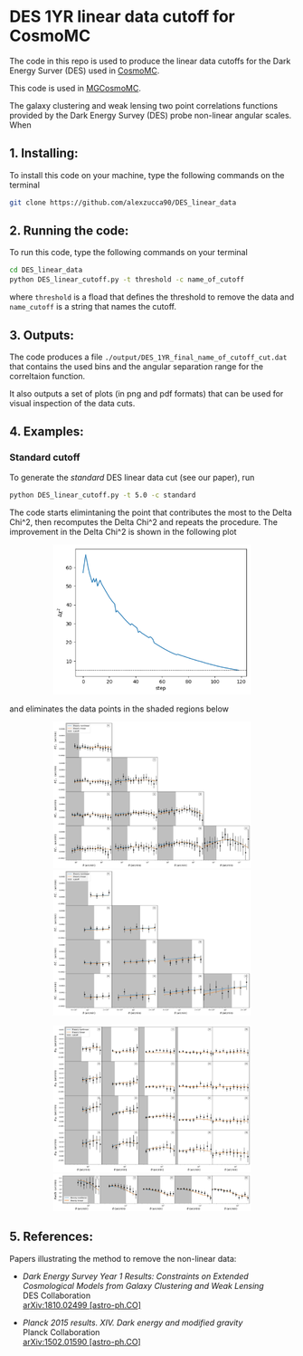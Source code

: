 DES 1YR linear data cutoff for CosmoMC
==================================

The code in this repo is used to produce the linear data cutoffs for the Dark Energy Surver (DES) used in [CosmoMC](https://github.com/cmbant/CosmoMC).

This code is used in [MGCosmoMC](https://github.com/sfu-cosmo/MGCosmoMC). 

The galaxy clustering and weak lensing two point correlations functions provided by the Dark Energy Survey (DES) probe non-linear angular scales. When 

## 1. Installing:
To install this code on your machine, type the following commands on the terminal
```bash
git clone https://github.com/alexzucca90/DES_linear_data
```

## 2. Running the code:
To run this code, type the following commands on your terminal
```bash
cd DES_linear_data
python DES_linear_cutoff.py -t threshold -c name_of_cutoff
```
where ```threshold``` is a fload that defines the threshold to remove the data and ```name_cutoff``` is a string that names the cutoff.

## 3. Outputs:
The code produces a file ```./output/DES_1YR_final_name_of_cutoff_cut.dat``` that contains the used bins and the angular separation range for the correltaion function.

It also outputs a set of plots (in png and pdf formats) that can be used for visual inspection of the data cuts.


## 4. Examples:

### Standard cutoff
To generate the *standard* DES linear data cut (see our paper), run
```bash
python DES_linear_cutoff.py -t 5.0 -c standard
```
The code starts elimintaning the point that contributes the most to the Delta Chi^2, then recomputes the Delta Chi^2 and repeats the procedure. The improvement in the Delta Chi^2 is shown in the following plot
<p align="center">
<img src="img/chi2_improvement_standard.png" width="350" title="delta chi 2 improvement" />
</p>

and eliminates the data points in the shaded regions below

<p align="center">
<img src="img/m1standard.png" width="350" title="standard m 1" />
<img src="img/m2standard.png" width="350" title="standard m 2" />
</p>
<p align="center">
<img src="img/m3standard.png" width="350" title="standard m 3" />
<img src="img/m4standard.png" width="350" title="standard m 4" />
</p>

## 5. References:
Papers illustrating the method to remove the non-linear data:

*  *Dark Energy Survey Year 1 Results: Constraints on Extended Cosmological Models from Galaxy Clustering and Weak Lensing*   
    DES Collaboration  
    [arXiv:1810.02499 [astro-ph.CO]](https://arxiv.org/abs/1810.02499)
    
*   *Planck 2015 results. XIV. Dark energy and modified gravity*  
    Planck Collaboration   
    [arXiv:1502.01590 [astro-ph.CO]](https://arxiv.org/abs/1502.01590)
    



